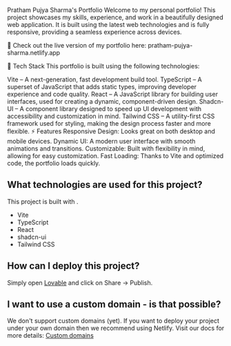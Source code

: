 Pratham Pujya Sharma's Portfolio
Welcome to my personal portfolio! This project showcases my skills, experience, and work in a beautifully designed web application. It is built using the latest web technologies and is fully responsive, providing a seamless experience across devices.

🚀 Check out the live version of my portfolio here:
pratham-pujya-sharma.netlify.app

🔧 Tech Stack
This portfolio is built using the following technologies:

Vite – A next-generation, fast development build tool.
TypeScript – A superset of JavaScript that adds static types, improving developer experience and code quality.
React – A JavaScript library for building user interfaces, used for creating a dynamic, component-driven design.
Shadcn-UI – A component library designed to speed up UI development with accessibility and customization in mind.
Tailwind CSS – A utility-first CSS framework used for styling, making the design process faster and more flexible.
⚡ Features
Responsive Design: Looks great on both desktop and mobile devices.
Dynamic UI: A modern user interface with smooth animations and transitions.
Customizable: Built with flexibility in mind, allowing for easy customization.
Fast Loading: Thanks to Vite and optimized code, the portfolio loads quickly.


## What technologies are used for this project?

This project is built with .

- Vite
- TypeScript
- React
- shadcn-ui
- Tailwind CSS

## How can I deploy this project?

Simply open [Lovable](https://lovable.dev/projects/b5429aa0-ce3a-4556-9d2b-882d496c8dd5) and click on Share -> Publish.

## I want to use a custom domain - is that possible?

We don't support custom domains (yet). If you want to deploy your project under your own domain then we recommend using Netlify. Visit our docs for more details: [Custom domains](https://docs.lovable.dev/tips-tricks/custom-domain/)
